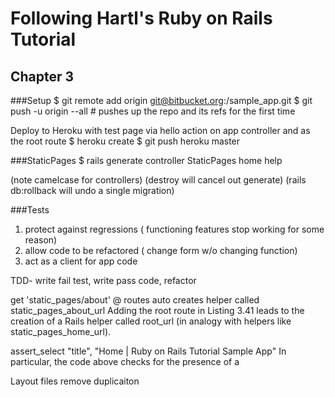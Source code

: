 # Following Hartl's Ruby on Rails Tutorial

## Chapter 3 
###Setup
    $ git remote add origin git@bitbucket.org:<username>/sample_app.git
    $ git push -u origin --all # pushes up the repo and its refs for the first time

Deploy to Heroku with test page via hello action on app controller and as the root route 
    $ heroku create
    $ git push heroku master

###StaticPages 
    $ rails generate controller StaticPages home help

(note camelcase for controllers)
(destroy will cancel out generate)
(rails db:rollback will undo a single migration)

###Tests
1. protect against regressions ( functioning features stop working for some reason)
2. allow code to be refactored ( change form w/o changing function)
3. act as a client for app code 

TDD- write fail test, write pass code, refactor

get 'static_pages/about' @ routes auto creates helper called static_pages_about_url
Adding the root route in Listing 3.41 leads to the creation of a Rails helper called root_url (in analogy with helpers like static_pages_home_url).

assert_select "title", "Home | Ruby on Rails Tutorial Sample App"
In particular, the code above checks for the presence of a <title> tag containing the string “Home | Ruby on Rails Tutorial Sample App”. 

def setup @setup file is auto run before every test 

<% provide(:title, "Home") %>dicates using <% ... %> that Rails should call the provide function and associate the string "Home" with the label :title.15 Then, in the title, we use the closely related notation <%= ... %> to insert the title into the template using Ruby’s yield function:
<title><%= yield(:title) %> | Ruby on Rails Tutorial Sample App</title>

Layout files remove duplicaiton 




